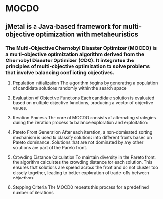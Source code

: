 # MOCDO

## jMetal is a Java-based framework for multi-objective optimization with metaheuristics

### The Multi-Objective Chernobyl Disaster Optimizer (MOCDO) is a multi-objective optimization algorithm derived from the Chernobyl Disaster Optimizer (CDO). It integrates the principles of multi-objective optimization to solve problems that involve balancing conflicting objectives.

1. Population Initialization
The algorithm begins by generating a population of candidate solutions randomly within the search space.

2. Evaluation of Objective Functions
Each candidate solution is evaluated based on multiple objective functions, producing a vector of objective values.

3. Iteration Process
The core of MOCDO consists of alternating strategies during the iteration process to balance exploration and exploitation:

3. Pareto Front Generation
After each iteration, a non-dominated sorting mechanism is used to classify solutions into different fronts based on Pareto dominance. Solutions that are not dominated by any other solutions are part of the Pareto front.

4. Crowding Distance Calculation
To maintain diversity in the Pareto front, the algorithm calculates the crowding distance for each solution. This ensures that solutions are spread across the front and do not cluster too closely together, leading to better exploration of trade-offs between objectives.

5. Stopping Criteria
The MOCDO repeats this process for a predefined number of iterations